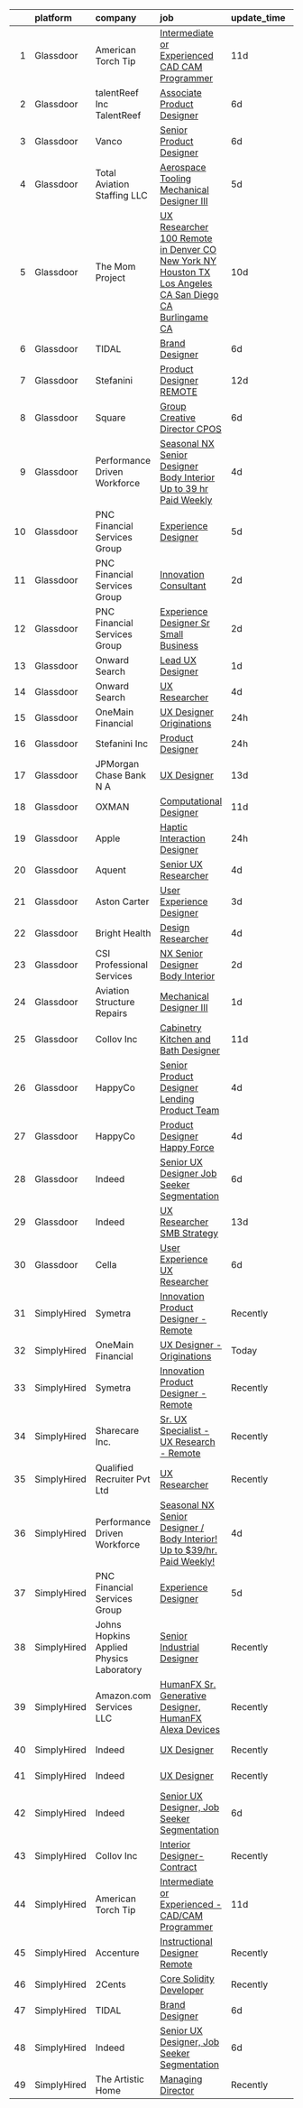 

|    | platform    | company                                  | job                                                                                                                                                                                                                                                                                                                                                                                                                                                                                                                                                                                                                                                                                                                                                                                                                                                                                                                                                                                                                                                                                                                                                                                                                                                                                                                                                                                                                                                                                                                                                                                                                                                                         | update_time   | location                 |
|---:|:------------|:-----------------------------------------|:----------------------------------------------------------------------------------------------------------------------------------------------------------------------------------------------------------------------------------------------------------------------------------------------------------------------------------------------------------------------------------------------------------------------------------------------------------------------------------------------------------------------------------------------------------------------------------------------------------------------------------------------------------------------------------------------------------------------------------------------------------------------------------------------------------------------------------------------------------------------------------------------------------------------------------------------------------------------------------------------------------------------------------------------------------------------------------------------------------------------------------------------------------------------------------------------------------------------------------------------------------------------------------------------------------------------------------------------------------------------------------------------------------------------------------------------------------------------------------------------------------------------------------------------------------------------------------------------------------------------------------------------------------------------------|:--------------|:-------------------------|
|  1 | Glassdoor   | American Torch Tip                       | [Intermediate or Experienced   CAD CAM Programmer](https://www.glassdoor.com/partner/jobListing.htm?pos=102&ao=1110586&s=58&guid=000001827c39a4708517f52b833d5f3c&src=GD_JOB_AD&t=SR&vt=w&ea=1&cs=1_5124fde7&cb=1659941529027&jobListingId=1008033330073&cpc=060B1E1E70EA5E57&jrtk=3-0-1g9u3j955kf22801-1g9u3j95rii2h800-2c0fb5b49a5f7f49--6NYlbfkN0BnsvztuEavkVQDPHE5N0fDqhPJFv-LlFbJcq3wHKaJtdKFjSQnzkBt70lkBthZADUJ49xkGhJfBaM2SB6XCJyImGInnzClJC39tdLO-nPbs1QYfdqhSYEKPS3cXvI3Kbw5LDfMVoabEVnH5J93ESnL2FRgBQ6s6GZ4dAxBn2H0xjLvNu77chRQJxW2SQa5gBLIjofG4mG6TjlHq9bW--y_Z3t_BdYBkmq5V9jt1uoBgY_kmZ32zR3f3FWFsnc6b7JSb_NX-8TCF0UJABFNUMI7593HZW8s0F3aEOkKyuaW8w0KCiKu7Hd46JypGD4v5SyFDXyxpjE9HD9s9LC2gpQO_QvLAuHRm_-YVCm_f3BK_Hs-yJRLZbD98uVblm1COWbKgIaKqmWM4RHyrC-bw9s1hsAL_AFwwdZmyjR0cIcKvubo3pBcCqqiEf5KPgKkb_WLVIsT0OOZ38pFfhrT-TeeiA15Qe9aUeE5NzBrZSCmSiCQ_glASW8GSNXp4O711D_jeR5QxlKuQ8NBp8qC3CwyC6bUGJZlImGOhWYMHciNIK2c-2ngXupu)                                                                                                                                                                                                                                                                                                                                                                                                                                                                                                                                                                                                                                                                                                                                 | 11d           | Bradenton, FL            |
|  2 | Glassdoor   | talentReef  Inc    TalentReef            | [Associate Product Designer](https://www.glassdoor.com/partner/jobListing.htm?pos=123&ao=1136043&s=58&guid=000001827c39a4708517f52b833d5f3c&src=GD_JOB_AD&t=SR&vt=w&ea=1&cs=1_ee326e5a&cb=1659941529029&jobListingId=1008043502935&jrtk=3-0-1g9u3j955kf22801-1g9u3j95rii2h800-c3207817c4df94fb-)                                                                                                                                                                                                                                                                                                                                                                                                                                                                                                                                                                                                                                                                                                                                                                                                                                                                                                                                                                                                                                                                                                                                                                                                                                                                                                                                                                            | 6d            | Denver, CO               |
|  3 | Glassdoor   | Vanco                                    | [Senior Product Designer](https://www.glassdoor.com/partner/jobListing.htm?pos=125&ao=1136043&s=58&guid=000001827c39a4708517f52b833d5f3c&src=GD_JOB_AD&t=SR&vt=w&cs=1_c9d05a16&cb=1659941529029&jobListingId=1008045533969&jrtk=3-0-1g9u3j955kf22801-1g9u3j95rii2h800-edf5500286d90d1a-)                                                                                                                                                                                                                                                                                                                                                                                                                                                                                                                                                                                                                                                                                                                                                                                                                                                                                                                                                                                                                                                                                                                                                                                                                                                                                                                                                                                    | 6d            | Remote                   |
|  4 | Glassdoor   | Total Aviation Staffing  LLC             | [Aerospace Tooling Mechanical Designer III](https://www.glassdoor.com/partner/jobListing.htm?pos=126&ao=1136043&s=58&guid=000001827c39a4708517f52b833d5f3c&src=GD_JOB_AD&t=SR&vt=w&ea=1&cs=1_4bc6f367&cb=1659941529029&jobListingId=1008048584373&jrtk=3-0-1g9u3j955kf22801-1g9u3j95rii2h800-0094d85b17996594-)                                                                                                                                                                                                                                                                                                                                                                                                                                                                                                                                                                                                                                                                                                                                                                                                                                                                                                                                                                                                                                                                                                                                                                                                                                                                                                                                                             | 5d            | Macomb, MI               |
|  5 | Glassdoor   | The Mom Project                          | [UX Researcher  100  Remote in Denver  CO  New York  NY  Houston  TX  Los Angeles  CA  San Diego  CA  Burlingame  CA ](https://www.glassdoor.com/partner/jobListing.htm?pos=104&ao=1110586&s=58&guid=000001827c39a4708517f52b833d5f3c&src=GD_JOB_AD&t=SR&vt=w&cs=1_412daa8a&cb=1659941529027&jobListingId=1008034968036&cpc=CBEBA1A9D941894A&jrtk=3-0-1g9u3j955kf22801-1g9u3j95rii2h800-67172432695b284b--6NYlbfkN0BDp_epf89aHDQhKpPegNJQ_ldQpEFZQsM9OcONMGxWx6pU56EKHF58QjVdAUvn2gXbir20QHWRLNwdvRc3_NIGqJ-s9orVohzQ1eBZAEMF8feyYqvQOp_ymqfL4B7zGZu4pnTpy7cWuCNrkPyTgz6AUWGiur08UrlqpByqfLO4_6Q0VWQySabg-qBtAHizrb-guG3772azcuaIQt0XAwuyFDmttZ3GotxrJ5Y4HuIpfelBdx72dJ9Uiw_AQZRopRxHUYm1DyE-uPI51dBonk0TMvYIkPCwt5rm2tlt0sepmEMkGLCPRtGJWtRfJSSBk70KqV2GgZJtbmqtUIhOxtbo5S9VtQCrdI4TnddRpbEmalrlSIIV9-ETEDkyshTEFq5zuZfwjbRT1_U8wVcp67wLdXevrbmoUUSj_MvjfDxs0R7mhq2TBZ2OTYcPm1szpNhHQofYqWDtOc3QmLE8CAHa2ZCuAdI6Lkswemj77ZL429tzuKFsKZTM9Ae2czF1rJt6E4Y61NBgTXYAJpaMd-qryTiSCaoSOO8Gdgsr0QxPuZEouD8TQ4tFRr7W13zCPY6L2nDxO_qLcw%3D%3D)                                                                                                                                                                                                                                                                                                                                                                                                                                                                                                                                                                                                                                      | 10d           | Houston, TX              |
|  6 | Glassdoor   | TIDAL                                    | [Brand Designer](https://www.glassdoor.com/partner/jobListing.htm?pos=114&ao=1136043&s=58&guid=000001827c39a4708517f52b833d5f3c&src=GD_JOB_AD&t=SR&vt=w&cs=1_ad1b3527&cb=1659941529028&jobListingId=1008046109956&jrtk=3-0-1g9u3j955kf22801-1g9u3j95rii2h800-eaaac7ea9afa7278-)                                                                                                                                                                                                                                                                                                                                                                                                                                                                                                                                                                                                                                                                                                                                                                                                                                                                                                                                                                                                                                                                                                                                                                                                                                                                                                                                                                                             | 6d            | New York, NY             |
|  7 | Glassdoor   | Stefanini                                | [Product Designer   REMOTE](https://www.glassdoor.com/partner/jobListing.htm?pos=118&ao=1136043&s=58&guid=000001827c39a4708517f52b833d5f3c&src=GD_JOB_AD&t=SR&vt=w&ea=1&cs=1_aac2122c&cb=1659941529029&jobListingId=1008031185723&jrtk=3-0-1g9u3j955kf22801-1g9u3j95rii2h800-603b02cc24df940a-)                                                                                                                                                                                                                                                                                                                                                                                                                                                                                                                                                                                                                                                                                                                                                                                                                                                                                                                                                                                                                                                                                                                                                                                                                                                                                                                                                                             | 12d           | Remote                   |
|  8 | Glassdoor   | Square                                   | [Group Creative Director  CPOS](https://www.glassdoor.com/partner/jobListing.htm?pos=129&ao=1136043&s=58&guid=000001827c39a4708517f52b833d5f3c&src=GD_JOB_AD&t=SR&vt=w&cs=1_a708ea5c&cb=1659941529029&jobListingId=1008046102795&jrtk=3-0-1g9u3j955kf22801-1g9u3j95rii2h800-a8792c32ca6f1566-)                                                                                                                                                                                                                                                                                                                                                                                                                                                                                                                                                                                                                                                                                                                                                                                                                                                                                                                                                                                                                                                                                                                                                                                                                                                                                                                                                                              | 6d            | Los Angeles, CA          |
|  9 | Glassdoor   | Performance Driven Workforce             | [Seasonal NX Senior Designer   Body Interior  Up to  39 hr  Paid Weekly ](https://www.glassdoor.com/partner/jobListing.htm?pos=103&ao=1110586&s=58&guid=000001827c39a4708517f52b833d5f3c&src=GD_JOB_AD&t=SR&vt=w&ea=1&cs=1_aef7153a&cb=1659941529027&jobListingId=1008050454870&cpc=66EACBD3E279A8FF&jrtk=3-0-1g9u3j955kf22801-1g9u3j95rii2h800-ab71d20a5b18ee41--6NYlbfkN0Dq7wNF6jtLSy1OOYImMj30m8766OlcFNaTQzBYMmYZTRsEBKSn0giEyxH-1f0xX1YOqYBCxATsfRQEnT0NH5f9FW7_Mf--eRn7OUz2ERx-95yHyYbIwbEfsHX17XpPl4rLIpMJ6Ui7TM6z2kX_5FpaYQ5Cl6feZwljN4TlL9c1ldBpycCaV6TjBjCLUBSdiFr85tZmu0J4mnY-RViKnH1wOQP9Y82v1cuva0zT59PJCQ4gr4DtAzHuCi9scrx0JxecjhxzURXOTEu2Wss6_IBQRqutZC3UGd5lCPIqVICRwpSPIObIow6eEnbUDbF0d1VoTyW_jAUENQ8LjPzqlNVYci-7XVY20xYJAbZl-m-pXrB2vCdr1dlEvY5izXa_v-lK9eVlHIwQIlqm-1y35cm0AUzWAK0po3D1C3ygNARIYj6ioDqSjkOKHI1LdYe9p1nd7Bh4nKOHYsWfoMEJ8vOwVaTQLPGYj0-YHSyM9N20J17wUCtG_kwfpyLY7Ki_HTvd2X6Zsh0Wj-mKCwHGIDi4dLXnu7mUD5FFOB6gl7Uq8qyJlrVGkfIZiKqjGX88s10%3D)                                                                                                                                                                                                                                                                                                                                                                                                                                                                                                                                                                                                                                                                                            | 4d            | Livonia, MI              |
| 10 | Glassdoor   | PNC Financial Services Group             | [Experience Designer](https://www.glassdoor.com/partner/jobListing.htm?pos=115&ao=1136043&s=58&guid=000001827c39a4708517f52b833d5f3c&src=GD_JOB_AD&t=SR&vt=w&cs=1_c07ea1e5&cb=1659941529029&jobListingId=1008047238860&jrtk=3-0-1g9u3j955kf22801-1g9u3j95rii2h800-82b1a30bb8d70820-)                                                                                                                                                                                                                                                                                                                                                                                                                                                                                                                                                                                                                                                                                                                                                                                                                                                                                                                                                                                                                                                                                                                                                                                                                                                                                                                                                                                        | 5d            | Pittsburgh, PA           |
| 11 | Glassdoor   | PNC Financial Services Group             | [Innovation Consultant](https://www.glassdoor.com/partner/jobListing.htm?pos=107&ao=1110586&s=58&guid=000001827c39a4708517f52b833d5f3c&src=GD_JOB_AD&t=SR&vt=w&cs=1_7efaca99&cb=1659941529027&jobListingId=1008056320845&cpc=F4EED0218A761C36&jrtk=3-0-1g9u3j955kf22801-1g9u3j95rii2h800-51dc9d5da38b1982--6NYlbfkN0AMofH_6zXbiqn6xehDj89HQNfpf30LHk40Y3Yl5cZTpm-EXukPQNet_K9MQV9Co4zB5-CLeFe1eP7icdEgTtfPQkBPZk423lKD2831lbsXgcW6qgwbxV-9ALnsKIepB1zbIbY1luPpWlb7kcEdjUwwUxxK-YF3dWLmj7jRE8A-l_XuQardO8aEOgfE15XXa7FK8hxYg5pDeTXhutt2qpdyLIJjVTj3aJOvEUtNtM120pmTxBDxN1W7S1PrDBIfazOC8bMfCjIAqmqvqnW1oHkVtgGez5sLpcWat_emAgXslf4lFMiWqNm7bF39JCN9GfHIvkCFo-mE2rDrKtJTAW09AoH4ROXA7CHyk91MBKWJRFHtocg8EgF02PfBB-vwdQJ7US-TL9PLI5yeOBfKuwGFR2T9-ZS0yJPLjl6CcSn53vZoSK0nPN_XqawiIrQnV5cZfGH6YLH8FHeH-UC3SpFzTRxOBkxZd2fxluLBpzkwwYSDHixzCNPJSif0AnhhgUHZ4eE4eH6T273gQy98fV9XX33w_fg7VOacj_15Br2keUkVt2Jk22YrK0CXg4NPE3969hBhV75PuWKrMlYe5xB8FLPmGMtXr9TWuotDjNuDnd-Pkd9B2dPUv9AKBM1OGVJHmJVhtO5iPdnD8b17MqM0KgF-DoHLAvjjKbMnN4u82v0Nrdu6qAP15YmDDFUMSHYYbr86mnOPyISWGtZKFnl3GQUBQWvoV7JWQcwBXZafb1tpVh3isAS1HRmuu7RwmYQ-qwz1gn1tSPt4liG4vJBdfOSqF9T4jiVWaBNeyFtkentaE2WkO7twEAItDzMQdGqyA7_vVUf3q91i8HNBtB4vXwROjV8oSt22G50ttV4shpXTHBdfyQvc7X3iWVDTRmxVXEJ03DAigWF_by8cHl435_ANFtb-k7wpw7OHVYwqplvCBzC1i4HSfawbkbdEvQfkTUlfBauuvfh1AmcZTXTlu0Sh57BBE9aQIFzmEKH7InHR0GGuc6lBlAfeWY8_SCVHgcWRViFJa2klHhG_Z4cPy0lhbb-XMCotx6bQvVU2gTRQY_T-LrKepbPj4UZ-1533BPQTJAvZn7yB8kY5sgqbhNg5-trI8a74blwGGOXKmJ75jHVP1ma0l6G4fius8BI%3D)                                                                                                                                                   | 2d            | Nashville, TN            |
| 12 | Glassdoor   | PNC Financial Services Group             | [Experience Designer Sr   Small Business](https://www.glassdoor.com/partner/jobListing.htm?pos=109&ao=1110586&s=58&guid=000001827c39a4708517f52b833d5f3c&src=GD_JOB_AD&t=SR&vt=w&cs=1_cd500d35&cb=1659941529028&jobListingId=1008056321819&cpc=FB7E4A1762AE5BEC&jrtk=3-0-1g9u3j955kf22801-1g9u3j95rii2h800-cd0cb9c9a5df6000--6NYlbfkN0AMofH_6zXbiqn6xehDj89HQNfpf30LHk40Y3Yl5cZTpm-EXukPQNetNbgZyPcaSjkycboAhKtMK3Dauxf7jV7f-oFFs-rK6VtqZgOJSecSvmm2ro8pnEDp_jCtnPBbak0BVIqJixXEGiDkoRApPAKtEQttrCkyHlcR45cwRIdyP8suozJpzNQMffcsk3ZCPL3ZfsJa35nhJjGElQ2o2yGx1N6EnQeX9KooKvSdb2mM7_pHfS1QDX-UptZFI4Ot0JpObTcfLhIHl_CJzbTUL2mxMrkbjG9ef60fn0idzcEkQETXdEWnmySzUOimp27nquqGuYOoT12iskRgqRAqzfzb5VdUH3wy6wHp4lgqXOl8WgtwAybNF2oLcPV0-0ix058HqdCw-LLCY8X9Crq2MQsP-stl0qos9PyMyIE8C7X7yGwQSWi1Ro0hLTAWuuWbWZ8N4goZST4i8B0sOgO1UX2_WwghNqwEAgT_1V9nnocwpfrLRVtLfWYVZ-OUrzDC5UDiHoGQcPNQjHMcf-xWubGKDRi6y0zR0Xmn2w1nJeWHnHezVoxflEAxXuN9xhswRrF1wkKQID23kELF-95HFalrVPDHVgvKZw7OL-0eRIrgzbNBad7zW0CL5TsIDRTNwqdtgD9fSXVunRrbM5XzlB4N0-oKWOOOHEKXM5QtNUIvzK46mRzXRT0aNVymvcWLu6Dz3YDhZoUVZ1t7APD4khFW0aWNfVwfc9gy51ZOpTmfiJRa4x1zSYgNARqGBCpCEsxzciMjjy9ADUn1R4PxZBLqyKMhCn46BzmLcZ77eEzgrOWB_dNqcU9g8DouFWaEsL5uIj3JmbAoXsOrBwF8OP4LrYxqEsudv8r8Pk4Ymv9_kj3TCE8e1h1Mzt9qru5Dy4v5r5S0B-IEgn9MBZ7iZi8Yn1U2fX6Dh9ay9LfFKNZAQmxBazp9I6ZTkvtfX3lPAGPMN24qT16U-sStRQz1X0Jsg6xNE5wxb-GDYH9pqxne_fBoWVpgHN_EdqBRSQQiJQpwXr5cfWdNgsNdy5iP97lH4Qo5kTykCPj4MIAjN361U1ujzKvzxkPZksUD5Wvxbr2m2cfjYE2bs1LJCf33rzxiG6ssgW7iVmVHXRIJcNuVZbnHq257y3q8yYuP9Mh-Tw2maKKEXtCGfAcmDqdbU5Ya0IgDi0Wx70DWECw4hDzPaWK4AeBTe6v99CcOozB4ur_kYfceCmqTaIJpENx8SoqvI78LD8lbSX-pulHa66fctVHuvRC2BJX6AImQgCz5X04%3D) | 2d            | Pittsburgh, PA           |
| 13 | Glassdoor   | Onward Search                            | [Lead UX Designer](https://www.glassdoor.com/partner/jobListing.htm?pos=105&ao=1110586&s=58&guid=000001827c39a4708517f52b833d5f3c&src=GD_JOB_AD&t=SR&vt=w&cs=1_10ef5a87&cb=1659941529027&jobListingId=1008057336493&cpc=3E251C7E648E8D76&jrtk=3-0-1g9u3j955kf22801-1g9u3j95rii2h800-2fe85bb97f3f634f--6NYlbfkN0B7YoEZZ2QAGDyEGGmBPAUWSHc1Mt3sMCn9FehKcWA3w7gs-9AXM_DVLctndGAQcMvJsQFKfhDrMP9mJ6Bt2mgazmULIA7Ey99oJsI4jW08FqyuvnyeXPiYJ-mw7Guh-veRBABEHgxKSR79ZJ-iO4FxBmlxiC5ighT4E5xhNe3TLdDW0NLTkMwi_i11hN9x7ydw3TGcZavD4OWu_C49eEvhAdA4Or1ZTHxjPnmqEXFMR4ggGKuhdUVkd1q4lXQIrW8FmGDKxKQKaxPfJe4TERQouZ6dwKtrpTlAsFFMv0CIK5_uD4u9as3lM1E9Ao-WW-uS-tXmgRI6bBNIF2ms2Ac4Z-2itJk7TKEGDq2z58BWzr7YXUKHwhpTH656cWEoB8XtRz23exH41uuscKKG0Vrob7TP5-ORzlq7y17SaYIokqj4ZawkjIp87iNY5iYN1nNIGdBQwFUWcoiFTutYSziBRJgVAXGJXG5WstH-csD36RvNGYYHi1TNLYupL_ShEFt7Ecvq_3PnfVz-K-0ddUi3BokZGMLtVVPf1RMLPu2a0n0MvkGkb8OugxAts5pCRCZw_eIcObXLjaWBkhRjQdaLRpr4EWhBWXjzm9ZwVv4PLnZG0lJUzTi8xmKEboLrDUQ8ueGMfb0amRWtJmnSD0Gg6ME9hlxwj_nF-w8ciJ5vF5Xf4X8ZYvBQT2fr3ze34QgxP-KAfwhwb2bg5852_lfr4zQwigsC5ZM6498jQvrzL-mDM2_eKYRU1KFJhLJwPxAoMdz9fLkyoyJY_LoUefQliXa_jTEAlRjpqmIWBDDbEwmrMR31x2vcv69LjbHC6w8ymfpmDxAjZM8hYnQ-_LFLEoEHhwUE2uCMuFeyTSpKZA0k3N0E4jSd_UWWe-2wshWDrxETK4YATrfAReaVzhW-Vcuxxd6VdxpFybz4zd9EN_gSW6bQ2USFDT0At8TDD0GVe-qcp5txUuk3MW0ma2BxhlI6Q7ew_s4X23A85NVJBqY9_kGeG-df7GbyLtkSTAM%3D)                                                                                                                                                                                                                                                                                        | 1d            | Boston, MA               |
| 14 | Glassdoor   | Onward Search                            | [UX Researcher](https://www.glassdoor.com/partner/jobListing.htm?pos=111&ao=1110586&s=58&guid=000001827c39a4708517f52b833d5f3c&src=GD_JOB_AD&t=SR&vt=w&cs=1_53fefef4&cb=1659941529028&jobListingId=1008049690845&cpc=56C4EA4A1A191A49&jrtk=3-0-1g9u3j955kf22801-1g9u3j95rii2h800-a94c2da48eea65ce--6NYlbfkN0B7YoEZZ2QAGDyEGGmBPAUWSHc1Mt3sMCn9FehKcWA3w0jw7EbYYLNYdQbp0yVH2fvDc3Zq6nqyhJnfCf-CACtZ-qJPNQs4SRKRjzH8dfxoNaXjFK_kxgkdhuYSm77GvzoS_ok44d4aPhXSmV6_tjBjKFAME4au07LLJtP1CsofXc4uMUkWry3p9tbGgUKoyFAcB10B8yVQxuYOh7GngW-v8pSZUHmuvKQo5b1Nn2v8sW_AjuAOa_iSn1QMKxM9VfYvy62PpM06VA93BJQll-E0IsBcsB5QDqETfODDy2OYN3ulnvOB5DwlZIURh7mIXY3oJAmda79x6NOEbkbt78KpSdKowYqYricv3Nshly7hN17o1Pv_-1L-lKrz7M2vZ5-_JuXqEf6tIRHB70Wm82HJGs2o3KX9SLklXvCe-fsOKVIFcfK63xVcTKdDWGd9i-GhBUe4HoKhQgmf1Kp9zagrNH3k1XQYCHTbd-JiGPQB7tu6znnGVLyC76omYK42kG1ik4GEUQx0HmlgcK0TmUc4LL-tLhYv_tt2e-hlwctpoKR1BEWFXHnj631_BRyY3z1g7mnt2A0mTdIjJJxhtkNaYENmWqhNMqdAnGriIRJTcwwDZxABSq6cZxRvTKFVdmIJazlW-pL0g1WIuIs0qEyWoLxnsd9r3QnYg0VcB4O4kgdUQk2VpvjCG16p2wm1FMb61hri6KJ3yGTxBATvJ0mnENNf62jpJZYrZzrL2pbSMtd9gx1wefzreFyaYF_CDnJO3gXei83fpgw6vOGAJgkVVdBFcUiEnz8zvqHR_YHXc-JkxAgGyQFJ0cfj1_r03Whw06Og_F7-4AL29FYhT8XfK8z4SLVOE4Qr3x9g0E4DfVFYnn_7KvohHOubEetAji3M0fBsP_NXt-9qPH1ARJm37SaMp0zyoRtOK0T0TpmSj52eJMvQwxOFFC7W6hc5vf5t7MxMJwt40fZ3UMN7eAspXd0KAqB7W-UbEVzbj7aMBA%3D%3D)                                                                                                                                                                                                                                                                                                             | 4d            | Boston, MA               |
| 15 | Glassdoor   | OneMain Financial                        | [UX Designer   Originations](https://www.glassdoor.com/partner/jobListing.htm?pos=101&ao=1110586&s=58&guid=000001827c39a4708517f52b833d5f3c&src=GD_JOB_AD&t=SR&vt=w&cs=1_b532270c&cb=1659941529026&jobListingId=1008059007020&cpc=A4354B06E837AE94&jrtk=3-0-1g9u3j955kf22801-1g9u3j95rii2h800-766af7180497cae6--6NYlbfkN0Bjlu5n-gv5HO0Uw8oUWkLCzq7-4ueCq4bqHo-b0jTNgEo79qTxKEF1eiLEZ0uE3qf051TpziZISMaxEqmwcKWa5rbd9oA0S5Frv62MwUkvwXaucDKbx5KnK_4X_sjNQipHac-nFzxCpFwW54OBpfALKhboDoywGA2wXpft1Hcp-8F7NV97qFTRefgGQiEnSE6_st26l4m_Zj3fGWH7CIy6KUK1FxCnxXDF3Agz7O4nWBzIshNCzzW8r0YPWmB0wOiimBGmS3eGWfMRY5pP7_CL8uR9NffH3MjQ9OSozTgaStAgW-Jh1ZPtIau9tgE8SNrWFcUjTwLYtOfQ68Js2Ashp_MDYJfFYR_g1uQiDg1kk10Y3VcK3ELcQPXcsp4x89jYQhLcFPTp8R4sqxhgWaboDSAVY3jeg-IHO-tNvMv2ZuB-2IYyAq8UBoDAivI3JxTEWS_bVRttUg%3D%3D)                                                                                                                                                                                                                                                                                                                                                                                                                                                                                                                                                                                                                                                                                                                                                                                                                                                                | 24h           | Dallas, TX               |
| 16 | Glassdoor   | Stefanini  Inc                           | [Product Designer](https://www.glassdoor.com/partner/jobListing.htm?pos=121&ao=1136043&s=58&guid=000001827c39a4708517f52b833d5f3c&src=GD_JOB_AD&t=SR&vt=w&ea=1&cs=1_39774d67&cb=1659941529029&jobListingId=1008059109791&jrtk=3-0-1g9u3j955kf22801-1g9u3j95rii2h800-cca17383ba68e024-)                                                                                                                                                                                                                                                                                                                                                                                                                                                                                                                                                                                                                                                                                                                                                                                                                                                                                                                                                                                                                                                                                                                                                                                                                                                                                                                                                                                      | 24h           | Dearborn, MI             |
| 17 | Glassdoor   | JPMorgan Chase Bank  N A                 | [UX Designer](https://www.glassdoor.com/partner/jobListing.htm?pos=127&ao=1136043&s=58&guid=000001827c39a4708517f52b833d5f3c&src=GD_JOB_AD&t=SR&vt=w&cs=1_55407ac1&cb=1659941529029&jobListingId=1008027601150&jrtk=3-0-1g9u3j955kf22801-1g9u3j95rii2h800-f70c20039dbae2b8-)                                                                                                                                                                                                                                                                                                                                                                                                                                                                                                                                                                                                                                                                                                                                                                                                                                                                                                                                                                                                                                                                                                                                                                                                                                                                                                                                                                                                | 13d           | Jersey City, NJ          |
| 18 | Glassdoor   | OXMAN                                    | [Computational Designer](https://www.glassdoor.com/partner/jobListing.htm?pos=119&ao=1136043&s=58&guid=000001827c39a4708517f52b833d5f3c&src=GD_JOB_AD&t=SR&vt=w&cs=1_9f0f48bd&cb=1659941529029&jobListingId=1008033942178&jrtk=3-0-1g9u3j955kf22801-1g9u3j95rii2h800-848e2986704e05c3-)                                                                                                                                                                                                                                                                                                                                                                                                                                                                                                                                                                                                                                                                                                                                                                                                                                                                                                                                                                                                                                                                                                                                                                                                                                                                                                                                                                                     | 11d           | New York, NY             |
| 19 | Glassdoor   | Apple                                    | [Haptic Interaction Designer](https://www.glassdoor.com/partner/jobListing.htm?pos=117&ao=1136043&s=58&guid=000001827c39a4708517f52b833d5f3c&src=GD_JOB_AD&t=SR&vt=w&cs=1_f5e506f1&cb=1659941529029&jobListingId=1008059355189&jrtk=3-0-1g9u3j955kf22801-1g9u3j95rii2h800-dc6ebfcb211a61cf-)                                                                                                                                                                                                                                                                                                                                                                                                                                                                                                                                                                                                                                                                                                                                                                                                                                                                                                                                                                                                                                                                                                                                                                                                                                                                                                                                                                                | 24h           | Cupertino, CA            |
| 20 | Glassdoor   | Aquent                                   | [Senior UX Researcher](https://www.glassdoor.com/partner/jobListing.htm?pos=112&ao=1110586&s=58&guid=000001827c39a4708517f52b833d5f3c&src=GD_JOB_AD&t=SR&vt=w&cs=1_e5be7db5&cb=1659941529028&jobListingId=1008051208353&cpc=32EE424DE2B657EB&jrtk=3-0-1g9u3j955kf22801-1g9u3j95rii2h800-703d341d7d342d9c--6NYlbfkN0DMrcEu7yrtATojKJA7cEzGQ3FdRGWLh0CZQInL4ECGI9gD0Wolx9R2EDT7B77c2cRSY10wi-ePXOJg8nIu_ibrbHRamPzJmmrf-cgfHP2MYPuFr3C6FYWCt61aKloC0ogvAb_8L5f2BdltsHItqfiMWyZt7klUMZcB88DRRep0s3CaTfwZoqvAzxsh4KGSOj1AugCLtKfIxqnVDzL2540TbclWmgPhRIMAPjRi8xCZnYXLVG8Zt2x4gDVsaJvmTNm85m5vV-gmdRH-RZt5lgeaE7qpHc5I0eaAPPQgzoRKoVmE1i3d9I6KHnLh1p9mKMkIYKZFBb5Kd7vAPDGfasnN-6s9BT0mGk6R0dNVtu1m7r_k9FET97DHGq1dQSm6GOyC7YSMSqRPO_M-0TutgeQe_a7iqhTGKIlsf7lLU-yuxRjuuO8wjKuIokhYBAXJ8w-l-dJjGdjWOA%3D%3D)                                                                                                                                                                                                                                                                                                                                                                                                                                                                                                                                                                                                                                                                                                                                                                                                                                                                      | 4d            | Remote                   |
| 21 | Glassdoor   | Aston Carter                             | [User Experience Designer](https://www.glassdoor.com/partner/jobListing.htm?pos=110&ao=1110586&s=58&guid=000001827c39a4708517f52b833d5f3c&src=GD_JOB_AD&t=SR&vt=w&ea=1&cs=1_fb39e7d6&cb=1659941529028&jobListingId=1008053786319&cpc=C4A69CCDBB3B9599&jrtk=3-0-1g9u3j955kf22801-1g9u3j95rii2h800-39efc38520f68a44--6NYlbfkN0ChYVx_I3yfZ_JDY3EFoivtqvi_stwnZ_kRt8Dowt_l_d1ydueao4NEv8X4QANiVn9JD5vvckC5i3uupiENKQ57JF1Ao_UCcEhz5HWttPVzbD_CLUwDeFLXllxqS5ZB2rdPbCvZ9hQ0OEzUcy2AGAJqHCnjEkRnLVFy7TLkPttuNZISoSxsGuqrTp5Xak5kslCUNDJ4R0vL33CHBemIbZky4tdw0OhX-lpjFXXHJd4fKFCmomWcqk_IQ8FYwsFD0FBs88sNrqZwvuccHqgyPvjnjybjHM-lEBaU_ZTVqJbWEM12k-jOJcP5Rx1c4xQ9Ko98a8QjMuJubD4dkixH27q41KrIhKm1unw1LO_zN6NsIlBEGEKjmAJstQwyRYHQiEp_3-dmplhEVgXkjjtYgRc35YU3eF2NfK-ak8vz0sD9AFcrmGjEtcdyCBexfx7s9OLeXZRaZPbDqDO87zsrkr0stYoJs567I2scbUXEUllVkMZHSmUJ61mH6Ou633FctvjPr2GuipwIuCfh1IeCr1-_I-MA4geIGYmL5DakK7C-2W_ENzjPvayqcJcCD3-dzKSpPIcDa_6nWZxb5LE1hVcU2T29HdjGlQMmDJcLakokt66nyBBcjiO8iPljH732Cc2ySQT709r6YyQcfp59EF3KCBlP9DDIsNQFXURBk5u9E8H9dM5t4gTaBoDWxWC0n-zZvWrZA0tjoOCoK_4O33vfZdM-MT02FBiidyVmHErmip_sKB1nzbaYx2RAPkID34ARd0baeMNwMzNy2cSgFggq51pwXZ329atW2XvRfbffmCHpYu_sI7fEGT7UpWL0Tn5BvmuxQbrOXqz0uZU7YiJiHQ6wm06eG-BA9ilcKaImFqDnyv44zIbAdb1mDNLY8TAX-RsFlHviTBC485u-1qo_AiFtu-phCHmo8AjI0dmeyGSsf7FizZVJu6g3I-yBLk74iPUMRRgg3g%3D%3D)                                                                                                                                                                                                                                                                                                                             | 3d            | New York, NY             |
| 22 | Glassdoor   | Bright Health                            | [Design Researcher](https://www.glassdoor.com/partner/jobListing.htm?pos=128&ao=1136043&s=58&guid=000001827c39a4708517f52b833d5f3c&src=GD_JOB_AD&t=SR&vt=w&cs=1_2e5e22f3&cb=1659941529029&jobListingId=1008049828200&jrtk=3-0-1g9u3j955kf22801-1g9u3j95rii2h800-43cfca78f4ff2ec1-)                                                                                                                                                                                                                                                                                                                                                                                                                                                                                                                                                                                                                                                                                                                                                                                                                                                                                                                                                                                                                                                                                                                                                                                                                                                                                                                                                                                          | 4d            | Austin, TX               |
| 23 | Glassdoor   | CSI Professional Services                | [NX Senior Designer Body Interior](https://www.glassdoor.com/partner/jobListing.htm?pos=122&ao=1136043&s=58&guid=000001827c39a4708517f52b833d5f3c&src=GD_JOB_AD&t=SR&vt=w&ea=1&cs=1_834cf709&cb=1659941529029&jobListingId=1008056015441&jrtk=3-0-1g9u3j955kf22801-1g9u3j95rii2h800-b6d6765d476f3095-)                                                                                                                                                                                                                                                                                                                                                                                                                                                                                                                                                                                                                                                                                                                                                                                                                                                                                                                                                                                                                                                                                                                                                                                                                                                                                                                                                                      | 2d            | Livonia, MI              |
| 24 | Glassdoor   | Aviation Structure Repairs               | [Mechanical Designer III](https://www.glassdoor.com/partner/jobListing.htm?pos=116&ao=1136043&s=58&guid=000001827c39a4708517f52b833d5f3c&src=GD_JOB_AD&t=SR&vt=w&ea=1&cs=1_ffbccedd&cb=1659941529029&jobListingId=1008057182793&jrtk=3-0-1g9u3j955kf22801-1g9u3j95rii2h800-1afe14cc36ec53ce-)                                                                                                                                                                                                                                                                                                                                                                                                                                                                                                                                                                                                                                                                                                                                                                                                                                                                                                                                                                                                                                                                                                                                                                                                                                                                                                                                                                               | 1d            | Macomb, MI               |
| 25 | Glassdoor   | Collov Inc                               | [Cabinetry  Kitchen and Bath Designer](https://www.glassdoor.com/partner/jobListing.htm?pos=124&ao=1136043&s=58&guid=000001827c39a4708517f52b833d5f3c&src=GD_JOB_AD&t=SR&vt=w&ea=1&cs=1_213cf8ba&cb=1659941529029&jobListingId=1008033756043&jrtk=3-0-1g9u3j955kf22801-1g9u3j95rii2h800-36c463b7fc248d4c-)                                                                                                                                                                                                                                                                                                                                                                                                                                                                                                                                                                                                                                                                                                                                                                                                                                                                                                                                                                                                                                                                                                                                                                                                                                                                                                                                                                  | 11d           | Los Angeles, CA          |
| 26 | Glassdoor   | HappyCo                                  | [Senior Product Designer   Lending Product Team](https://www.glassdoor.com/partner/jobListing.htm?pos=130&ao=1136043&s=58&guid=000001827c39a4708517f52b833d5f3c&src=GD_JOB_AD&t=SR&vt=w&ea=1&cs=1_f7656e5c&cb=1659941529029&jobListingId=1008051268877&jrtk=3-0-1g9u3j955kf22801-1g9u3j95rii2h800-10d61196c1df2d8e-)                                                                                                                                                                                                                                                                                                                                                                                                                                                                                                                                                                                                                                                                                                                                                                                                                                                                                                                                                                                                                                                                                                                                                                                                                                                                                                                                                        | 4d            | Remote                   |
| 27 | Glassdoor   | HappyCo                                  | [Product Designer   Happy Force](https://www.glassdoor.com/partner/jobListing.htm?pos=120&ao=1136043&s=58&guid=000001827c39a4708517f52b833d5f3c&src=GD_JOB_AD&t=SR&vt=w&ea=1&cs=1_b4444ce4&cb=1659941529029&jobListingId=1008051268876&jrtk=3-0-1g9u3j955kf22801-1g9u3j95rii2h800-593a1be306523794-)                                                                                                                                                                                                                                                                                                                                                                                                                                                                                                                                                                                                                                                                                                                                                                                                                                                                                                                                                                                                                                                                                                                                                                                                                                                                                                                                                                        | 4d            | Remote                   |
| 28 | Glassdoor   | Indeed                                   | [Senior UX Designer  Job Seeker Segmentation](https://www.glassdoor.com/partner/jobListing.htm?pos=106&ao=1110586&s=58&guid=000001827c39a4708517f52b833d5f3c&src=GD_JOB_AD&t=SR&vt=w&cs=1_ab58fe34&cb=1659941529027&jobListingId=1008045137922&cpc=3DB599BF2F4828F0&jrtk=3-0-1g9u3j955kf22801-1g9u3j95rii2h800-ba22dd3dffbff0ff--6NYlbfkN0CiRNM7CVr8YueLFKlzwbFWI0o7IjV438l4sVrvKZ0flpURU_mqoI8E88RAJZx1_nS68W51dvSXvjpB4gk6SbbFyc_T7-ZPwiMMCyOc7ved99Xn0_nMogwyHmKhUu6Nk9ntJUpX77Z-UH-InrYcNA-pQCE9_4QkM-imG3iuKf9yseJxqWcfNX2fhEXPbdxTxaAS6jgdeT1S47-jwqrtwmVbYWgyssZJqllnbyDZ28lNGp19osMElH6z_xnwPDA5KOxCWFsAsw4ke-fkfUWyeqGuuebz8AhBDL-gTAMs7KHf-ORe2fl7CjfUepkCpc5_Y2clgyo6NoxEZNhgYvuTsay73QBbonhd_miOXAI6FeuD__KK5jAMn3vebZ1UJ97CRAa3SBiDX5AC4SYzktqBAq-Jn28gQvx5NA2ECfOCfKgdQn8fs6ZkINY0H0Lt-ESL4dNYLZY0Qrlm08b5tmeqo8fwcwiI3T2Ye7Ys5Qp-4EPsTlC40kEV8GoGq-CptXEQxSUar5a7TNfoIJoPgDnFomZcVlyySRGBuQ4%3D)                                                                                                                                                                                                                                                                                                                                                                                                                                                                                                                                                                                                                                                                                                                                                             | 6d            | New York, NY             |
| 29 | Glassdoor   | Indeed                                   | [UX Researcher  SMB Strategy](https://www.glassdoor.com/partner/jobListing.htm?pos=108&ao=1110586&s=58&guid=000001827c39a4708517f52b833d5f3c&src=GD_JOB_AD&t=SR&vt=w&cs=1_5f73c0e9&cb=1659941529028&jobListingId=1008028151469&cpc=FAE5E775D180B2FB&jrtk=3-0-1g9u3j955kf22801-1g9u3j95rii2h800-36ca236a5a045261--6NYlbfkN0CiRNM7CVr8YueLFKlzwbFWI0o7IjV438l4sVrvKZ0flpURU_mqoI8E88RAJZx1_nRN-Fp036NeIODZiWWf169AnXamGESk0V4TZ-HQRuehxGKVqct1-0jMduqmfRkZV9oBuaunXu5XMyucuBF8iZivtZM6q-9g2F6zG1AmKxPph26EEVgNU4a0hC4HgbVm-1mc9UyQ07SXX7LycwiNKdqJTOZRBJy1TCpSNz987tkv9gZTNnw5pCVw_HzxvMNMK6DxHHCUSAPguXDoTFEJEyhb5tHSQp02UvW30-vHD2H5pVKG1xKhSl6JHX1GEyqzJthVe90ykXTmdkB6wZyVqI-N0ZPazDPhGUrs8cKn862UVoIZmK3lOpD8x0fUYSxCJRDDZReROkGDHohkcmPqt2G4O_VpPg3wB2mWNLXY6nrJ8wC9nC21pmpsuwNGRw4nJ45V3jt_BWUiW1Dotl4cwW3_JkJB-kKgk025YzRaLB5iAI3rescKpOLTtZD088MZzIPtR5E_PfCn26K3CrobXHC4)                                                                                                                                                                                                                                                                                                                                                                                                                                                                                                                                                                                                                                                                                                                                                                                           | 13d           | Austin, TX               |
| 30 | Glassdoor   | Cella                                    | [User Experience  UX  Researcher](https://www.glassdoor.com/partner/jobListing.htm?pos=113&ao=1110586&s=58&guid=000001827c39a4708517f52b833d5f3c&src=GD_JOB_AD&t=SR&vt=w&cs=1_cfdaa61c&cb=1659941529028&jobListingId=1008045052844&cpc=9908D8D4413DBB8A&jrtk=3-0-1g9u3j955kf22801-1g9u3j95rii2h800-6d58baa8330f8770--6NYlbfkN0ABL5jwqrJX8j4-zsE1pdctockIOMh3bUiDojLxDHSgft-IBPHc-ugKxXUaFJpc9ddpyUgFYxnN70aeuDxVlkRdk37H9fljgKxdJ0FdYKdbBR-zog33yz7cFrRVHW4CUahEIfhNDEF_a2a7YyOPh9VEGwGEFyxh5P8JKp4HirXwfLiiuGflddW0eO6RPvq4TyMa_QNRkz3EkfnjCi4T9XCmjPYHkKCH3HJ_zgg3EKyiVGqRkelM-aCYseS2OrOAvTlytgxU_Q5zKHvII2d_virHXt5z-Xk63HzaG0yN8uHdxLJOvWX05K6qmmJfxNy20G644_8C4WmWQVzhv0XPEviibasa46ytoqo0RBjeIxV91g1cCx5d7oXojYLzjVM6xsEko94_CQOoyTD4z7q00uoMXSe7rOhiH9kJxfl_EGdJ7YewiEmEN-ViI7JOrpFxhQ6VDdAxwYzS-Jgnm094WyIFs8RQv96PZ7-ycxQaMoAdkVG7qnBlX49_U236UAPFYSKhtH4_GNSmPUzzga0VGsCEyWlTynhcjeeFsCoaNeEQIRUV5JtwFCsUPQpv_H-7LutRsmSaaqMKtxvpXJTu7zxfuwg-IbQqsclqmFtmd-jGntEXuS8_FU253TdWcDKUrhS4w_mwr7mKqWKo06KO8IMHjTYw7pwXczkoyFf5GgbI7izXWjTuAu6oxK5AwPPQTR9zn9_K4anXJg0RJ6bBb4v-c002UXjNhEDKO7a_t3xVgkFYiAh9Zoi0)                                                                                                                                                                                                                                                                                                                                                                                                                                                                                                                                                       | 6d            | Basking Ridge, NJ        |
| 31 | SimplyHired | Symetra                                  | [Innovation Product Designer - Remote](https://www.simplyhired.com/job/hSkWjaWMYgFhCFQx-vz3tfIowyPuP4lujgWiB5HyDVHP--PC0XA9tQ?q=generative+designer)                                                                                                                                                                                                                                                                                                                                                                                                                                                                                                                                                                                                                                                                                                                                                                                                                                                                                                                                                                                                                                                                                                                                                                                                                                                                                                                                                                                                                                                                                                                        | Recently      | Bellevue, WA             |
| 32 | SimplyHired | OneMain Financial                        | [UX Designer - Originations](https://www.simplyhired.com/job/oURm7BydJvNvPDX7R0uCB-qIJX4AESR6QyNj0NM2S1Tdo9cRKyQvRg?q=generative+designer)                                                                                                                                                                                                                                                                                                                                                                                                                                                                                                                                                                                                                                                                                                                                                                                                                                                                                                                                                                                                                                                                                                                                                                                                                                                                                                                                                                                                                                                                                                                                  | Today         | Evansville, IN           |
| 33 | SimplyHired | Symetra                                  | [Innovation Product Designer - Remote](https://www.simplyhired.com/job/hSkWjaWMYgFhCFQx-vz3tfIowyPuP4lujgWiB5HyDVHP--PC0XA9tQ?q=generative+designer)                                                                                                                                                                                                                                                                                                                                                                                                                                                                                                                                                                                                                                                                                                                                                                                                                                                                                                                                                                                                                                                                                                                                                                                                                                                                                                                                                                                                                                                                                                                        | Recently      | Bellevue, WA             |
| 34 | SimplyHired | Sharecare Inc.                           | [Sr. UX Specialist - UX Research - Remote](https://www.simplyhired.com/job/yAXt4bmQ8xuHM9-XoGMSvIshFuvl9QBMranrz7qLOKTM0oYizHKPlg?q=generative+designer)                                                                                                                                                                                                                                                                                                                                                                                                                                                                                                                                                                                                                                                                                                                                                                                                                                                                                                                                                                                                                                                                                                                                                                                                                                                                                                                                                                                                                                                                                                                    | Recently      | Atlanta, GA              |
| 35 | SimplyHired | Qualified Recruiter Pvt Ltd              | [UX Researcher](https://www.simplyhired.com/job/gQy3HBKte0Ajjybh6-6Z_YIyx1iaGlXpqCNynOhBtq5MRu4ZC07ktQ?q=generative+designer)                                                                                                                                                                                                                                                                                                                                                                                                                                                                                                                                                                                                                                                                                                                                                                                                                                                                                                                                                                                                                                                                                                                                                                                                                                                                                                                                                                                                                                                                                                                                               | Recently      | Chicago, IL              |
| 36 | SimplyHired | Performance Driven Workforce             | [Seasonal NX Senior Designer / Body Interior! Up to $39/hr. Paid Weekly!](https://www.simplyhired.com/job/F-tuURKrI6N1iIpZLv0q6D45sBzQU3tJNv29EwBTZ7fUJJPykyzqOQ?q=generative+designer)                                                                                                                                                                                                                                                                                                                                                                                                                                                                                                                                                                                                                                                                                                                                                                                                                                                                                                                                                                                                                                                                                                                                                                                                                                                                                                                                                                                                                                                                                     | 4d            | Livonia, MI              |
| 37 | SimplyHired | PNC Financial Services Group             | [Experience Designer](https://www.simplyhired.com/job/O0wPlyTpRqIBvRhmygxLW1yLf4q_7BLJXTd-Y5AHZpPJMqyiM91ZhA?q=generative+designer)                                                                                                                                                                                                                                                                                                                                                                                                                                                                                                                                                                                                                                                                                                                                                                                                                                                                                                                                                                                                                                                                                                                                                                                                                                                                                                                                                                                                                                                                                                                                         | 5d            | Pittsburgh, PA           |
| 38 | SimplyHired | Johns Hopkins Applied Physics Laboratory | [Senior Industrial Designer](https://www.simplyhired.com/job/PBKK_j62F0fMlAh8iZiAcc2Oqu49UNS1CZI1d3rgbcnzel_LEIJFnw?q=generative+designer)                                                                                                                                                                                                                                                                                                                                                                                                                                                                                                                                                                                                                                                                                                                                                                                                                                                                                                                                                                                                                                                                                                                                                                                                                                                                                                                                                                                                                                                                                                                                  | Recently      | Laurel, MD               |
| 39 | SimplyHired | Amazon.com Services LLC                  | [HumanFX Sr. Generative Designer, HumanFX Alexa Devices](https://www.simplyhired.com/job/SSrYI_L00o51iyDd7qkZ-T9exLAgSWhXx3vY8D9A9QeIMCvp9Z202A?q=generative+designer)                                                                                                                                                                                                                                                                                                                                                                                                                                                                                                                                                                                                                                                                                                                                                                                                                                                                                                                                                                                                                                                                                                                                                                                                                                                                                                                                                                                                                                                                                                      | Recently      | Remote                   |
| 40 | SimplyHired | Indeed                                   | [UX Designer](https://www.simplyhired.com/job/URziMhrNTaKa1PLKfIfrhF-GuRmaj4gn2FhVHZfhBU3tWsV0R0J4dw?q=generative+designer)                                                                                                                                                                                                                                                                                                                                                                                                                                                                                                                                                                                                                                                                                                                                                                                                                                                                                                                                                                                                                                                                                                                                                                                                                                                                                                                                                                                                                                                                                                                                                 | Recently      | United States            |
| 41 | SimplyHired | Indeed                                   | [UX Designer](https://www.simplyhired.com/job/URziMhrNTaKa1PLKfIfrhF-GuRmaj4gn2FhVHZfhBU3tWsV0R0J4dw?q=generative+designer)                                                                                                                                                                                                                                                                                                                                                                                                                                                                                                                                                                                                                                                                                                                                                                                                                                                                                                                                                                                                                                                                                                                                                                                                                                                                                                                                                                                                                                                                                                                                                 | Recently      | United States            |
| 42 | SimplyHired | Indeed                                   | [Senior UX Designer, Job Seeker Segmentation](https://www.simplyhired.com/job/JrNU4Yvrr9S_901VrmynkMtIOaHZEXEgMmlvCyRsAG6n-ymmoIqNqA?q=generative+designer)                                                                                                                                                                                                                                                                                                                                                                                                                                                                                                                                                                                                                                                                                                                                                                                                                                                                                                                                                                                                                                                                                                                                                                                                                                                                                                                                                                                                                                                                                                                 | 6d            | Seattle, WA              |
| 43 | SimplyHired | Collov Inc                               | [Interior Designer-Contract](https://www.simplyhired.com/job/BWulXfwm_DajYkRoVR_cHEZ0YAw0ZzUYn4k1ZR9ZbVk7SbJZhkaf0Q?q=generative+designer)                                                                                                                                                                                                                                                                                                                                                                                                                                                                                                                                                                                                                                                                                                                                                                                                                                                                                                                                                                                                                                                                                                                                                                                                                                                                                                                                                                                                                                                                                                                                  | Recently      | Remote                   |
| 44 | SimplyHired | American Torch Tip                       | [Intermediate or Experienced - CAD/CAM Programmer](https://www.simplyhired.com/job/ifV5vJ5oIJ-RFxVjcNkr2FGqpGsMGx_xuALRe694-z420ejluC13oA?q=generative+designer)                                                                                                                                                                                                                                                                                                                                                                                                                                                                                                                                                                                                                                                                                                                                                                                                                                                                                                                                                                                                                                                                                                                                                                                                                                                                                                                                                                                                                                                                                                            | 11d           | Bradenton, FL            |
| 45 | SimplyHired | Accenture                                | [Instructional Designer Remote](https://www.simplyhired.com/job/hr8ncoKfleUGVuo--GGLtxtufm9lBPA3q1EeawLyF1PXiiCen_poQw?q=generative+designer)                                                                                                                                                                                                                                                                                                                                                                                                                                                                                                                                                                                                                                                                                                                                                                                                                                                                                                                                                                                                                                                                                                                                                                                                                                                                                                                                                                                                                                                                                                                               | Recently      | Remote                   |
| 46 | SimplyHired | 2Cents                                   | [Core Solidity Developer](https://www.simplyhired.com/job/yaTegn-ORs8Xd35tTGfbV12cQTOp2DiyeY9m5_FSPmo1bC_GefnhsA?q=generative+designer)                                                                                                                                                                                                                                                                                                                                                                                                                                                                                                                                                                                                                                                                                                                                                                                                                                                                                                                                                                                                                                                                                                                                                                                                                                                                                                                                                                                                                                                                                                                                     | Recently      | Remote                   |
| 47 | SimplyHired | TIDAL                                    | [Brand Designer](https://www.simplyhired.com/job/ns4ZyIly_rYrca2-5HqX62BFMPA37OFKb88sg8tpNrsnPB9Vm_HRtg?q=generative+designer)                                                                                                                                                                                                                                                                                                                                                                                                                                                                                                                                                                                                                                                                                                                                                                                                                                                                                                                                                                                                                                                                                                                                                                                                                                                                                                                                                                                                                                                                                                                                              | 6d            | New York, NY             |
| 48 | SimplyHired | Indeed                                   | [Senior UX Designer, Job Seeker Segmentation](https://www.simplyhired.com/job/JrNU4Yvrr9S_901VrmynkMtIOaHZEXEgMmlvCyRsAG6n-ymmoIqNqA?q=generative+designer)                                                                                                                                                                                                                                                                                                                                                                                                                                                                                                                                                                                                                                                                                                                                                                                                                                                                                                                                                                                                                                                                                                                                                                                                                                                                                                                                                                                                                                                                                                                 | 6d            | Seattle, WA +4 locations |
| 49 | SimplyHired | The Artistic Home                        | [Managing Director](https://www.simplyhired.com/job/lFgMfLkE95KljYvgEZmnj-yCQjpbK0oB8pzwy4LYCxXHpTecmLhv5A?q=generative+designer)                                                                                                                                                                                                                                                                                                                                                                                                                                                                                                                                                                                                                                                                                                                                                                                                                                                                                                                                                                                                                                                                                                                                                                                                                                                                                                                                                                                                                                                                                                                                           | Recently      | Chicago, IL              |